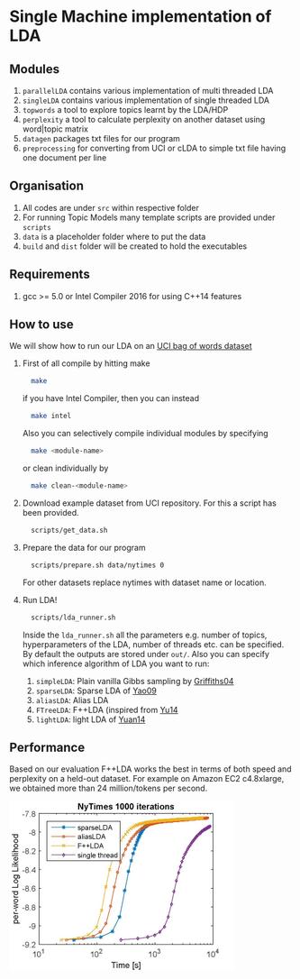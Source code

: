 # Single Machine implementation of LDA

## Modules
1. `parallelLDA` contains various implementation of multi threaded LDA
2. `singleLDA` contains various implementation of single threaded LDA
3. `topwords` a tool to explore topics learnt by the LDA/HDP
4. `perplexity` a tool to calculate perplexity on another dataset using word|topic matrix
5. `datagen` packages txt files for our program
6. `preprocessing` for converting from UCI or cLDA to simple txt file having one document per line


## Organisation
1. All codes are under `src` within respective folder
2. For running Topic Models many template scripts are provided under `scripts`
3. `data` is a placeholder folder where to put the data
4. `build` and `dist` folder will be created to hold the executables


## Requirements
1. gcc >= 5.0 or Intel Compiler 2016 for using C++14 features

## How to use
We will show how to run our LDA on an [UCI bag of words dataset](https://archive.ics.uci.edu/ml/datasets/Bag+of+Words)

1. First of all compile by hitting make

   ```bash
     make
   ```

   if you have Intel Compiler, then you can instead

   ```bash
     make intel
   ```

   Also you can selectively compile individual modules by specifying

   ```bash
     make <module-name>
   ```

   or clean individually by

   ```bash
     make clean-<module-name>
   ```

2. Download example dataset from UCI repository. For this a script has been provided.

   ```bash
     scripts/get_data.sh
   ```

3. Prepare the data for our program

   ```bash
     scripts/prepare.sh data/nytimes 0
   ```

   For other datasets replace nytimes with dataset name or location.

4. Run LDA!

   ```bash
     scripts/lda_runner.sh
   ```

   Inside the `lda_runner.sh` all the parameters e.g. number of topics, hyperparameters of the LDA, number of threads etc. can be specified. By default the outputs are stored under `out/`. Also you can specify which inference algorithm of LDA you want to run:
   1. `simpleLDA`: Plain vanilla Gibbs sampling by [Griffiths04](http://www.pnas.org/content/101/suppl_1/5228.abstract)
   2. `sparseLDA`: Sparse LDA of [Yao09](http://dl.acm.org/citation.cfm?id=1557121)
   3. `aliasLDA`: Alias LDA
   4. `FTreeLDA`: F++LDA (inspired from [Yu14](http://arxiv.org/abs/1412.4986)
   5. `lightLDA`: light LDA of [Yuan14](http://arxiv.org/abs/1412.1576)

## Performance
Based on our evaluation F++LDA works the best in terms of both speed and perplexity on a held-out dataset. For example on Amazon EC2 c4.8xlarge, we obtained more than 24 million/tokens per second.

<img src=https://raw.githubusercontent.com/dmlc/experimental-lda/master/nytimes_llh_v_time.jpg width=400/>

